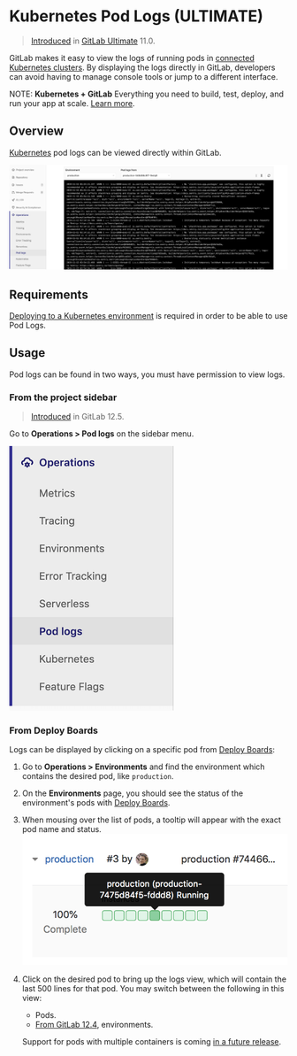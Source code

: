 # Kubernetes Pod Logs **(ULTIMATE)**

> [Introduced](https://gitlab.com/gitlab-org/gitlab/issues/4752) in [GitLab Ultimate](https://about.gitlab.com/pricing/) 11.0.

GitLab makes it easy to view the logs of running pods in [connected Kubernetes clusters](index.md).
By displaying the logs directly in GitLab, developers can avoid having to manage console tools or jump to a different interface.

NOTE: **Kubernetes + GitLab**
Everything you need to build, test, deploy, and run your app at scale.
[Learn more](https://about.gitlab.com/solutions/kubernetes/).

## Overview

[Kubernetes](https://kubernetes.io) pod logs can be viewed directly within GitLab.

![Pod logs](img/kubernetes_pod_logs_v12_5.png)

## Requirements

[Deploying to a Kubernetes environment](../deploy_boards.md#enabling-deploy-boards) is required in order to be able to use Pod Logs.

## Usage

Pod logs can be found in two ways, you must have permission to view logs.

### From the project sidebar

> [Introduced](https://gitlab.com/gitlab-org/gitlab-foss/merge_requests/22011) in GitLab 12.5.

Go to **Operations > Pod logs** on the sidebar menu.

![Sidebar menu](img/sidebar_menu_pod_logs_v12_5.png)

### From Deploy Boards

Logs can be displayed by clicking on a specific pod from [Deploy Boards](../deploy_boards.md):

1. Go to **Operations > Environments** and find the environment which contains the desired pod, like `production`.
1. On the **Environments** page, you should see the status of the environment's pods with [Deploy Boards](../deploy_boards.md).
1. When mousing over the list of pods, a tooltip will appear with the exact pod name and status.
   ![Deploy Boards pod list](img/pod_logs_deploy_board.png)
1. Click on the desired pod to bring up the logs view, which will contain the last 500 lines for that pod.
   You may switch between the following in this view:
   - Pods.
   - [From GitLab 12.4](https://gitlab.com/gitlab-org/gitlab/issues/5769), environments.

   Support for pods with multiple containers is coming [in a future release](https://gitlab.com/gitlab-org/gitlab/issues/6502).
